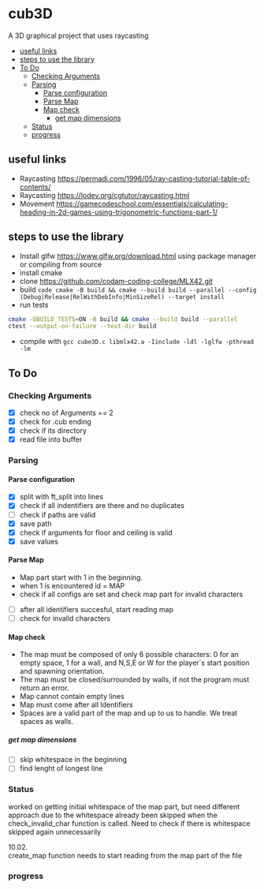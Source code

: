 <h1>cub3D</h1>

A 3D graphical project that uses raycasting

- [useful links](#useful-links)
- [steps to use the library](#steps-to-use-the-library)
- [To Do](#to-do)
	- [Checking Arguments](#checking-arguments)
	- [Parsing](#parsing)
		- [Parse configuration](#parse-configuration)
		- [Parse Map](#parse-map)
		- [Map check](#map-check)
			- [get map dimensions](#get-map-dimensions)
	- [Status](#status)
	- [progress](#progress)

## useful links

- Raycasting https://permadi.com/1996/05/ray-casting-tutorial-table-of-contents/
- Raycasting https://lodev.org/cgtutor/raycasting.html
- Movement https://gamecodeschool.com/essentials/calculating-heading-in-2d-games-using-trigonometric-functions-part-1/

## steps to use the library

- Install glfw https://www.glfw.org/download.html using package manager or compiling from source
- install cmake
- clone https://github.com/codam-coding-college/MLX42.git
- build ```code
cmake -B build && cmake --build build --parallel --config (Debug|Release|RelWithDebInfo|MinSizeRel) --target install```
- run tests

```bash
cmake -DBUILD_TESTS=ON -B build && cmake --build build --parallel
ctest --output-on-failure --test-dir build
```

- compile with `gcc cube3D.c libmlx42.a -Iinclude -ldl -lglfw -pthread -lm`

## To Do

### Checking Arguments

- [x] check no of Arguments == 2
- [x] check for .cub ending
- [x] check if its directory
- [x] read file into buffer

### Parsing

#### Parse configuration

- [x] split with ft_split into lines
- [x] check if all indentifiers are there and no duplicates
- [ ] check if paths are valid
- [x] save path
- [x] check if arguments for floor and ceiling is valid 
- [x] save values

#### Parse Map

- Map part start with 1 in the beginning.
- when 1 is encountered id = MAP
- check if all configs are set and check map part for invalid characters

- [ ] after all identifiers succesful, start reading map
- [ ] check for invalid characters

#### Map check

- The map must be composed of only 6 possible characters: 0 for an empty space, 1 for a wall, and N,S,E or W for the player`s start position and spawning orientation.
- The map must be closed/surrounded by walls, if not the program must return an error.
- Map cannot contain empty lines
- Map must come after all Identifiers
- Spaces are a valid part of the map and up to us to handle. We treat spaces as walls.


##### get map dimensions

- [ ] skip whitespace in the beginning
- [ ] find lenght of longest line

### Status

worked on getting initial whitespace of the map part, but need different approach
due to the whitespace already been skipped when the check_invalid_char function is called. Need to check if there is whitespace skipped again unnecessarily

10.02.  
create_map function needs to start reading from the map part of the file

### progress
